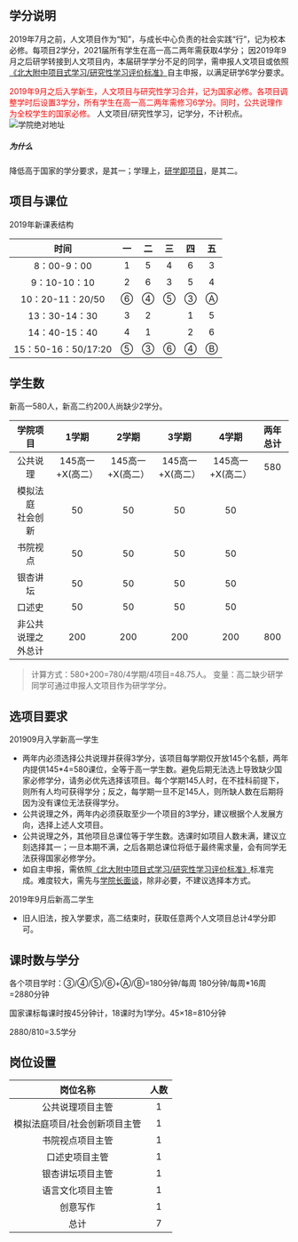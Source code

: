 ## 学分说明

2019年7月之前，人文项目作为“知”，与成长中心负责的社会实践“行”，记为校本必修。每项目2学分，2021届所有学生在高一高二两年需获取4学分；
因2019年9月之后研学转接到人文项目内，本届研学学分不足的同学，需申报人文项目或依照[《北大附中项目式学习/研究性学习评价标准》](README2.md)自主申报，以满足研学6学分要求。

 <span style="color:red">2019年9月之后入学新生，人文项目与研究性学习合并，记为国家必修。各项目调整学时后设置3学分，所有学生在高一高二两年需修习6学分。同时，公共说理作为全校学生的国家必修。 </span>
 人文项目/研究性学习，记学分，不计积点。
![学院绝对地址](https://pkuschool.github.io/images/zhixing.png)

##### 为什么

降低高于国家的学分要求，是其一；学理上，[研学即项目](https://pkuschool.github.io/2019/05/29/yanjiuxingxuexi/)，是其二。

## 项目与课位

2019年新课表结构

|时间|一|二| 三 |四| 五 |
| :------: |:------: | :---: |:---: | :---: | :---: |
|8：00-9：00|1|5|4|6|3|
|9：10-10：10|2|6|3|5|4|
|10：20-11：20/50|⑥|④|⑤|③|Ⓐ|
|13：30-14：30|3|2||1|5|
|14：40-15：40|4|1||2|6|
|15：50-16：50/17:20|⑤|③|⑥|④|Ⓑ|

## 学生数

新高一580人，新高二约200人尚缺少2学分。

|学院项目|1学期|2学期| 3学期 |4学期 |两年总计 |
|:------:|:------:|:---:|:---:|:---:|:---:|
| 公共说理 | 145高一+X(高二）|145高一+X(高二） |145高一+X(高二）  |145高一+X(高二）|580|
| 模拟法庭<br>社会创新| 50 | 50   |50   |50  |
| 书院视点 | 50 | 50   |50   |50  |
| 银杏讲坛 |  50 | 50   |50   |50  |
| 口述史 |  50 | 50   |50   |50  |
| 非公共说理之外总计 | 200 |200|200 |200 |800|

> 计算方式：580+200=780/4学期/4项目=48.75人。
> 变量：高二缺少研学同学可通过申报人文项目作为研学学分。

## 选项目要求

201909月入学新高一学生

* 两年内必须选择公共说理并获得3学分，该项目每学期仅开放145个名额，两年内提供145*4=580课位，全等于高一学生数。避免后期无法选上导致缺少国家必修学分，请务必优先选择该项目。每个学期145人时，在不挂科前提下，则所有人均可获得学分；反之，每学期一旦不足145人，则所缺人数在后期将因为没有课位无法获得学分。
* 公共说理之外，两年内必须获取至少一个项目的3学分，建议根据个人发展方向，选择上述人文项目。
* 公共说理之外，其他项目总课位等于学生数。选课时如项目人数未满，建议立刻选择其一；一旦本期不满，之后各期总课位将低于最终需求量，会有同学无法获得国家必修学分。
* 如自主申报，需依照[《北大附中项目式学习/研究性学习评价标准》](README2.md)标准完成。难度较大，需先与[学院长面谈](mailto:sunyulei@i.pkuschool.edu.cn)，除非必要，不建议选择本方式。

2019年9月后新高二学生

* 旧人旧法，按入学要求，高二结束时，获取任意两个人文项目总计4学分即可。

## 课时数与学分

各个项目学时：③/④/⑤/⑥+Ⓐ/Ⓑ=180分钟/每周  180分钟/每周*16周=2880分钟

国家课标每课时按45分钟计，18课时为1学分。45×18=810分钟

2880/810=3.5学分

## 岗位设置
|岗位名称|人数|
| :------: |:------: |
|公共说理项目主管|1|
|模拟法庭项目/社会创新项目主管 |1|
|书院视点项目主管|1|
|口述史项目主管 |1|
|银杏讲坛项目主管|1|
|语言文化项目主管|1|
|创意写作|1|
|总计|7|


